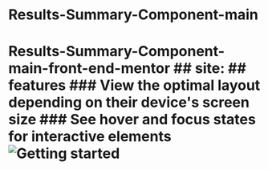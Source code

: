 # Results-Summary-Component-main
# Results-Summary-Component-main-front-end-mentor   ## site:      ## features   ### View the optimal layout depending on their device's screen size    ### See hover and focus states for interactive elements  ![Getting started](./design/desktop-design.jpg)
